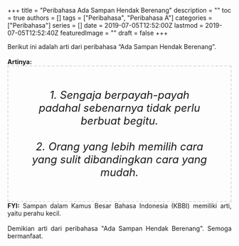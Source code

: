 +++
title = "Peribahasa Ada Sampan Hendak Berenang"
description = ""
toc = true
authors = []
tags = ["Peribahasa", "Peribahasa A"]
categories = ["Peribahasa"]
series = []
date = 2019-07-05T12:52:00Z
lastmod = 2019-07-05T12:52:40Z
featuredImage = ""
draft = false
+++

<div dir="ltr" style="text-align: left;" trbidi="on"><div style="text-align: justify;">Berikut ini adalah arti dari peribahasa “Ada Sampan Hendak Berenang”.</div><br /><div style="text-align: justify;"><b>Artinya:</b></div><div style="border: 2px dashed #ddd; font-size: 24px; height: auto; margin: 0 auto; padding: 50px; text-align: center; width: auto;"><i>1. Sengaja berpayah-payah padahal sebenarnya tidak perlu berbuat begitu.<br /><br />2. Orang yang lebih memilih cara yang sulit dibandingkan cara yang mudah.</i></div><div style="text-align: justify;"><b>FYI:</b> Sampan dalam Kamus Besar Bahasa Indonesia (KBBI) memiliki arti, yaitu perahu kecil.<br /><br /></div><div style="text-align: justify;">Demikian arti dari peribahasa "Ada Sampan Hendak Berenang". Semoga bermanfaat.</div></div>
